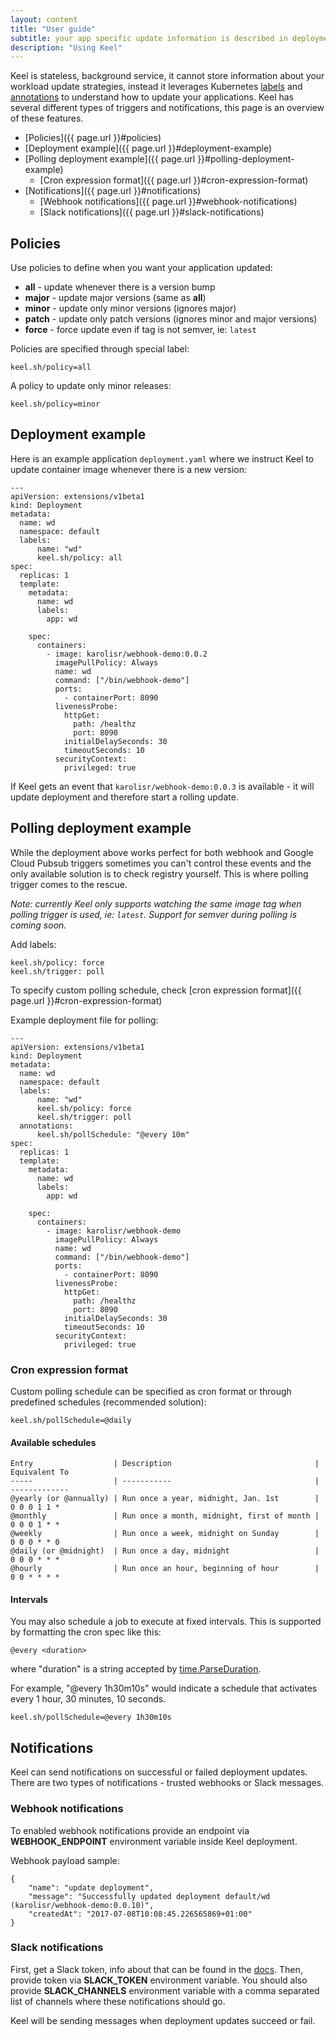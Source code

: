 ```yaml
--- 
layout: content 
title: "User guide" 
subtitle: your app specific update information is described in deployment.yaml labels and annotations, not Keel
description: "Using Keel"
---
```


Keel is stateless, background service, it cannot store information about your workload update strategies, instead it leverages Kubernetes [labels](https://kubernetes.io/docs/concepts/overview/working-with-objects/labels/) and [annotations](https://kubernetes.io/docs/concepts/overview/working-with-objects/annotations/) to understand how to update your applications. Keel has several different types of triggers and notifications, this page is an overview of these features. 

* [Policies]({{ page.url }}#policies)
* [Deployment example]({{ page.url }}#deployment-example)
* [Polling deployment example]({{ page.url }}#polling-deployment-example)
  - [Cron expression format]({{ page.url }}#cron-expression-format)
* [Notifications]({{ page.url }}#notifications)
  - [Webhook notifications]({{ page.url }}#webhook-notifications)
  - [Slack notifications]({{ page.url }}#slack-notifications)

## Policies

Use policies to define when you want your application updated:

* __all__ - update whenever there is a version bump
* __major__ - update major versions (same as __all__)
* __minor__ - update only minor versions (ignores major)
* __patch__ - update only patch versions (ignores minor and major versions)
* __force__ - force update even if tag is not semver, ie: `latest`

Policies are specified through special label:

```
keel.sh/policy=all
```

A policy to update only minor releases:

```
keel.sh/policy=minor
```


## Deployment example

Here is an example application `deployment.yaml` where we instruct Keel to update container image whenever there is a new version:

```
---
apiVersion: extensions/v1beta1
kind: Deployment
metadata: 
  name: wd
  namespace: default
  labels: 
      name: "wd"
      keel.sh/policy: all
spec:
  replicas: 1
  template:
    metadata:
      name: wd
      labels:
        app: wd        

    spec:
      containers:                    
        - image: karolisr/webhook-demo:0.0.2
          imagePullPolicy: Always            
          name: wd
          command: ["/bin/webhook-demo"]
          ports:
            - containerPort: 8090       
          livenessProbe:
            httpGet:
              path: /healthz
              port: 8090
            initialDelaySeconds: 30
            timeoutSeconds: 10
          securityContext:
            privileged: true      
```

If Keel gets an event that `karolisr/webhook-demo:0.0.3` is available - it will update deployment and therefore start a rolling update.

## Polling deployment example

While the deployment above works perfect for both webhook and Google Cloud Pubsub triggers sometimes you can't control these events and the only available solution is to check registry yourself. This is where polling trigger comes to the rescue.

_Note: currently Keel only supports watching the same image tag when polling trigger is used, ie: `latest`. Support for semver during polling is coming soon._ 


Add labels:

```
keel.sh/policy: force
keel.sh/trigger: poll
```

To specify custom polling schedule, check [cron expression format]({{ page.url }}#cron-expression-format)

Example deployment file for polling:

```
---
apiVersion: extensions/v1beta1
kind: Deployment
metadata: 
  name: wd
  namespace: default
  labels: 
      name: "wd"
      keel.sh/policy: force
      keel.sh/trigger: poll      
  annotations:
      keel.sh/pollSchedule: "@every 10m"
spec:
  replicas: 1
  template:
    metadata:
      name: wd
      labels:
        app: wd        

    spec:
      containers:                    
        - image: karolisr/webhook-demo
          imagePullPolicy: Always            
          name: wd
          command: ["/bin/webhook-demo"]
          ports:
            - containerPort: 8090       
          livenessProbe:
            httpGet:
              path: /healthz
              port: 8090
            initialDelaySeconds: 30
            timeoutSeconds: 10
          securityContext:
            privileged: true      
```            


### Cron expression format

Custom polling schedule can be specified as cron format or through predefined schedules (recommended solution):

```
keel.sh/pollSchedule=@daily
```

#### Available schedules

```
Entry                  | Description                                | Equivalent To
-----                  | -----------                                | -------------
@yearly (or @annually) | Run once a year, midnight, Jan. 1st        | 0 0 0 1 1 *
@monthly               | Run once a month, midnight, first of month | 0 0 0 1 * *
@weekly                | Run once a week, midnight on Sunday        | 0 0 0 * * 0
@daily (or @midnight)  | Run once a day, midnight                   | 0 0 0 * * *
@hourly                | Run once an hour, beginning of hour        | 0 0 * * * *
```

#### Intervals

You may also schedule a job to execute at fixed intervals. This is supported by formatting the cron spec like this:

`@every <duration>`

where "duration" is a string accepted by [time.ParseDuration](http://golang.org/pkg/time/#ParseDuration).

For example, "@every 1h30m10s" would indicate a schedule that activates every 1 hour, 30 minutes, 10 seconds.

```
keel.sh/pollSchedule=@every 1h30m10s
```

## Notifications

Keel can send notifications on successful or failed deployment updates.  There are two types of notifications - trusted webhooks or Slack messages.

### Webhook notifications

To enabled webhook notifications provide an endpoint via __WEBHOOK_ENDPOINT__ environment variable inside Keel deployment. 

Webhook payload sample:

```
{
	"name": "update deployment",
	"message": "Successfully updated deployment default/wd (karolisr/webhook-demo:0.0.10)",
	"createdAt": "2017-07-08T10:08:45.226565869+01:00"	
}
```

### Slack notifications

First, get a Slack token, info about that can be found in the [docs](https://get.slack.help/hc/en-us/articles/215770388-Create-and-regenerate-API-tokens). Then, provide token via __SLACK_TOKEN__ environment variable. You should also provide __SLACK_CHANNELS__ environment variable with a comma separated list of channels where these notifications should go.

Keel will be sending messages when deployment updates succeed or fail.